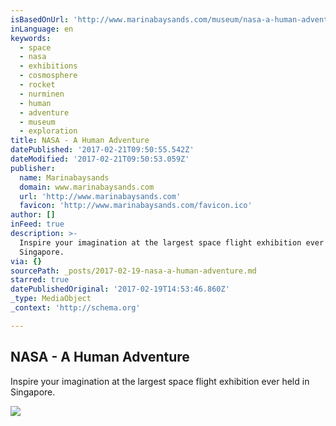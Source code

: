 ```yaml
---
isBasedOnUrl: 'http://www.marinabaysands.com/museum/nasa-a-human-adventure.html'
inLanguage: en
keywords:
  - space
  - nasa
  - exhibitions
  - cosmosphere
  - rocket
  - nurminen
  - human
  - adventure
  - museum
  - exploration
title: NASA - A Human Adventure
datePublished: '2017-02-21T09:50:55.542Z'
dateModified: '2017-02-21T09:50:53.059Z'
publisher:
  name: Marinabaysands
  domain: www.marinabaysands.com
  url: 'http://www.marinabaysands.com'
  favicon: 'http://www.marinabaysands.com/favicon.ico'
author: []
inFeed: true
description: >-
  Inspire your imagination at the largest space flight exhibition ever held in
  Singapore.
via: {}
sourcePath: _posts/2017-02-19-nasa-a-human-adventure.md
starred: true
datePublishedOriginal: '2017-02-19T14:53:46.860Z'
_type: MediaObject
_context: 'http://schema.org'

---
```

<article style=""><h1>NASA - A Human Adventure</h1><p>Inspire your imagination at the largest space flight exhibition ever held in Singapore.</p><img src="http://www.marinabaysands.com/content/dam/singapore/marinabaysands/master/main/home/museum/nasa/nasa-space-shuttle-940x340.jpg" /></article>